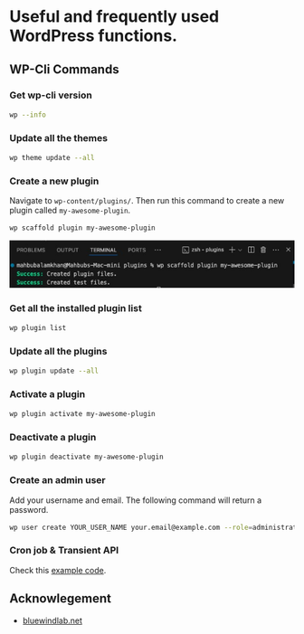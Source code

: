 # Useful and frequently used WordPress functions.

## WP-Cli Commands

### Get wp-cli version

```bash
wp --info
```

### Update all the themes

```bash
wp theme update --all
```

### Create a new plugin

Navigate to `wp-content/plugins/`. Then run this command to create a new plugin called `my-awesome-plugin`.

```bash
wp scaffold plugin my-awesome-plugin
```

![create_a_wordpress_plugin_with_wpcli](/previews/create_a_wordpress_plugin_with_wpcli.jpg)

### Get all the installed plugin list

```bash
wp plugin list
```

### Update all the plugins

```bash
wp plugin update --all
```

### Activate a plugin

```bash
wp plugin activate my-awesome-plugin
```

### Deactivate a plugin

```bash
wp plugin deactivate my-awesome-plugin
```

### Create an admin user

Add your username and email. The following command will return a password.

```bash
wp user create YOUR_USER_NAME your.email@example.com --role=administrator
```

### Cron job & Transient API

Check this [example code](/AppCronManager.php).

## Acknowlegement

- [bluewindlab.net](https://bluewindlab.net)
